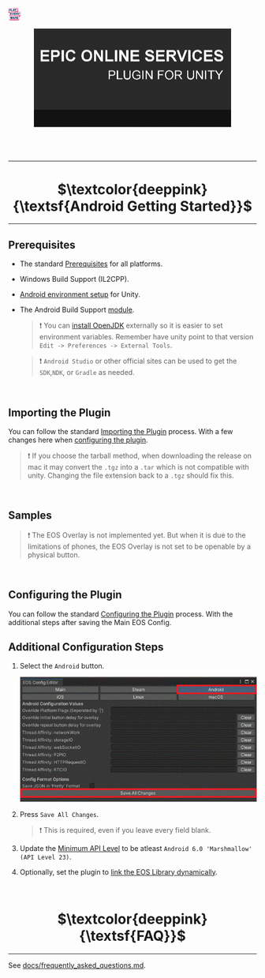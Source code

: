<a href="/readme.md"><img src="/docs/images/PlayEveryWareLogo.gif" alt="Lobby Screenshot" width="5%"/></a>

<div align="center"> <img src="/docs/images/EOSPluginImage.gif" alt="Epic Online Services Plugin for Unity" /> </div>
<br /><br /><br />

---



# <div align="center">$\textcolor{deeppink}{\textsf{Android Getting Started}}$</div> <a name="getting-started" />
---

## Prerequisites


* The standard <a href="/readme.md#prerequisites">Prerequisites</a> for all platforms.
* Windows Build Support (IL2CPP).
* <a href="https://docs.unity3d.com/2021.3/Documentation/Manual/android-sdksetup.html">Android environment setup</a> for Unity.
* The Android Build Support <a href="https://docs.unity3d.com/hub/manual/AddModules.html">module</a>.

    > :heavy_exclamation_mark: You can <a href="https://www.openlogic.com/openjdk-downloads">install OpenJDK</a> externally so it is easier to set environment variables. Remember have unity point to that version ```Edit -> Preferences -> External Tools```.

    > :heavy_exclamation_mark: ```Android Studio``` or other official sites can be used to get the ```SDK```,```NDK```, or ```Gradle``` as needed.


<br />

## Importing the Plugin


You can follow the standard <a href="/readme.md#importing-the-plugin">Importing the Plugin</a> process. With a few changes here when <a href="#configuring-the-plugin">configuring the plugin</a>.
> :heavy_exclamation_mark: If you choose the tarball method, when downloading the release on mac it may convert the ```.tgz``` into a ```.tar``` which is not compatible with unity. Changing the file extension back to a ```.tgz``` should fix this.

<br />

## Samples

> :heavy_exclamation_mark: The EOS Overlay is not implemented yet. But when it is due to the limitations of phones, the EOS Overlay is not set to be openable by a physical button.

<br />

## Configuring the Plugin

You can follow the standard <a href="/readme.md#configuring-the-plugin">Configuring the Plugin</a> process.  With the additional steps after saving the Main EOS Config.


## Additional Configuration Steps <a name="configuration-steps" />

1. Select the ```Android``` button.

    ![EOS Config UI](/docs/images/eosconfig_ui_android.gif)

2. Press ```Save All Changes```.

      > :heavy_exclamation_mark: This is required, even if you leave every field blank.

3. Update the <a href="https://docs.unity3d.com/2021.3/Documentation/Manual/class-PlayerSettingsAndroid.html">Minimum API Level</a> to be atleast ```Android 6.0 'Marshmallow' (API Level 23)```.

4. Optionally, set the plugin to <a href="/docs/android/link_eos_library_settings.md">link the EOS Library dynamically</a>.


<br />



# <div align="center">$\textcolor{deeppink}{\textsf{FAQ}}$</div> <a name="faq" />
---

See [docs/frequently_asked_questions.md](/docs/frequently_asked_questions.md).
